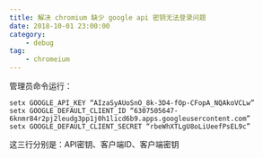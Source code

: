 ```yaml
---
title: 解决 chromium 缺少 google api 密钥无法登录问题
date: 2018-10-01 23:00:00
category:
    - debug 
tag: 
    - chromeium
---
```


管理员命令运行：

```shell{class="line-numbers"}
setx GOOGLE_API_KEY “AIzaSyAUoSnO_8k-3D4-fOp-CFopA_NQAkoVCLw”
setx GOOGLE_DEFAULT_CLIENT_ID “6307505647-6knmr84r2pj2leudg3pp1j0h1licd6b9.apps.googleusercontent.com”
setx GOOGLE_DEFAULT_CLIENT_SECRET “rbeWhXTLgU8oLiUeefPsEL9c”
```

这三行分别是：API密钥、客户端ID、客户端密钥